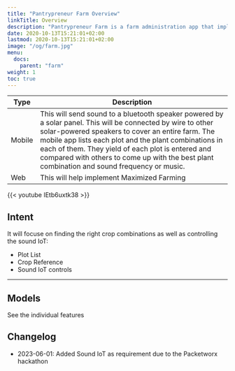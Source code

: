 ```yaml
---
title: "Pantrypreneur Farm Overview"
linkTitle: Overview
description: "Pantrypreneur Farm is a farm administration app that implements Maximized Farming"
date: 2020-10-13T15:21:01+02:00
lastmod: 2020-10-13T15:21:01+02:00
image: "/og/farm.jpg"
menu:
  docs:
    parent: "farm"
weight: 1
toc: true
---
```





Type | Description 
--- | ---
Mobile  | This will send sound to a bluetooth speaker powered by a solar panel. This will be connected by wire to other solar-powered speakers to cover an entire farm. The mobile app lists each plot and the plant combinations in each of them. They yield of each plot is entered and compared with others to come up with the best plant combination and sound frequency or music.
Web | This  will help implement Maximized Farming


{{< youtube IEtb6uxtk38 >}}


## Intent

It will focuse on finding the right crop combinations as well as controlling the sound IoT:

- Plot List
- Crop Reference
- Sound IoT controls

---

## Models

See the individual features

## Changelog

- 2023-06-01: Added Sound IoT as requirement due to the Packetworx hackathon
